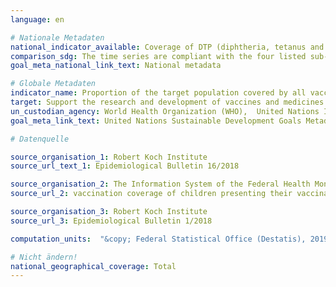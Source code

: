 ```yaml
---
language: en

# Nationale Metadaten
national_indicator_available: Coverage of DTP (diphtheria, tetanus and pertussis) containing vaccine at school entrance <br> Coverage of measles containing vaccine at school entrance <br> Coverage of pneumococcal conjugate vaccine at school entrance <br> Coverage of HPV containing vaccine of 15 years old girls
comparison_sdg: The time series are compliant with the four listed sub-indicators in the international metadata description.
goal_meta_national_link_text: National metadata

# Globale Metadaten
indicator_name: Proportion of the target population covered by all vaccines included in their national programme
target: Support the research and development of vaccines and medicines for the communicable and non-communicable diseases that primarily affect developing countries, provide access to affordable essential medicines and vaccines, in accordance with the Doha Declaration on the TRIPS Agreement and Public Health, which affirms the right of developing countries to use to the full the provisions in the Agreement on Trade-Related Aspects of Intellectual Property Rights regarding flexibilities to protect public health, and, in particular, provide access to medicines for all
un_custodian_agency: World Health Organization (WHO),  United Nations International Children's Fund (UNICEF)
goal_meta_link_text: United Nations Sustainable Development Goals Metadata

# Datenquelle

source_organisation_1: Robert Koch Institute
source_url_text_1: Epidemiological Bulletin 16/2018

source_organisation_2: The Information System of the Federal Health Monitoring
source_url_2: vaccination coverage of children presenting their vaccination card at school entry health examinations

source_organisation_3: Robert Koch Institute
source_url_3: Epidemiological Bulletin 1/2018

computation_units:  "&copy; Federal Statistical Office (Destatis), 2019"

# Nicht ändern!
national_geographical_coverage: Total
---
```

